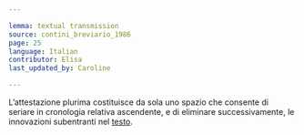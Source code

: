 ```yaml
---

lemma: textual transmission
source: contini_breviario_1986
page: 25
language: Italian
contributor: Elisa
last_updated_by: Caroline

---
```


L’attestazione plurima costituisce da sola uno spazio che consente di seriare in cronologia relativa ascendente, e di eliminare successivamente, le innovazioni subentranti nel [testo](text.html).
